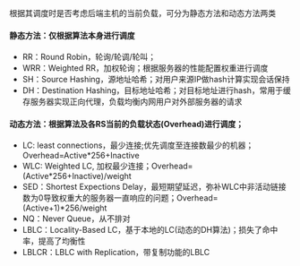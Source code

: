 根据其调度时是否考虑后端主机的当前负载，可分为静态方法和动态方法两类

#### 静态方法：仅根据算法本身进行调度

- RR：Round Robin，轮询/轮调/轮叫；
- WRR：Weighted RR，加权轮询；根据服务器的性能配置权重进行调度
- SH：Source Hashing，源地址哈希；对用户来源IP做hash计算实现会话保持
- DH：Destination Hashing，目标地址哈希；对目标地址进行hash，常用于缓存服务器实现正向代理，负载均衡内网用户对外部服务器的请求

#### 动态方法：根据算法及各RS当前的负载状态(Overhead)进行调度；

- LC: least connections，最少连接;优先调度至连接数最少的机器； Overhead=Active*256+Inactive
- WLC: Weighted LC, 加权最少连接；Overhead=(Active*256+Inactive)/weight
- SED：Shortest Expections Delay，最短期望延迟，弥补WLC中非活动链接数为0导致权重大的服务器一直响应的问题；Overhead=(Active+1)*256/weight
- NQ：Never Queue，从不排对
- LBLC：Locality-Based LC，基于本地的LC(动态的DH算法)；损失了命中率，提高了均衡性
- LBLCR：LBLC with Replication，带复制功能的LBLC
